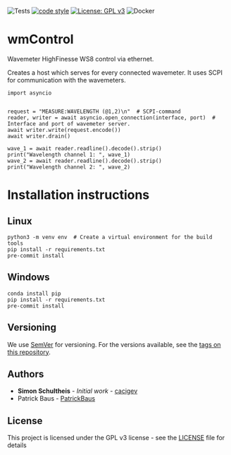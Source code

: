 ![Tests](../../actions/workflows/pytest.yml/badge.svg)
[![code style](https://img.shields.io/badge/code%20style-black-000000.svg)](https://github.com/psf/black)
[![License: GPL v3](https://img.shields.io/badge/License-GPL%20v3-blue.svg)](LICENSE)
![Docker](https://img.shields.io/badge/docker-%230db7ed.svg?style=flat&logo=docker&logoColor=white)
# wmControl
Wavemeter HighFinesse WS8 control via ethernet.

Creates a host which serves for every connected wavemeter. It uses SCPI for communication with the wavemeters.
```
import asyncio


request = "MEASURE:WAVELENGTH (@1,2)\n"  # SCPI-command
reader, writer = await asyncio.open_connection(interface, port)  # Interface and port of wavemeter server.
await writer.write(request.encode())
await writer.drain()

wave_1 = await reader.readline().decode().strip()
print("Wavelength channel 1: ", wave_1)
wave_2 = await reader.readline().decode().strip()
print("Wavelength channel 2: ", wave_2)
```

# Installation instructions
## Linux
```
python3 -m venv env  # Create a virtual environment for the build tools
pip install -r requirements.txt
pre-commit install
```

## Windows
```
conda install pip
pip install -r requirements.txt
pre-commit install
```

## Versioning

We use [SemVer](http://semver.org/) for versioning. For the versions available, see the [tags on this repository](../../tags).

## Authors

* **Simon Schultheis** - *Initial work* - [cacigev](https://github.com/cacigev)
* Patrick Baus - [PatrickBaus](https://github.com/PatrickBaus)

## License


This project is licensed under the GPL v3 license - see the [LICENSE](LICENSE) file for details
